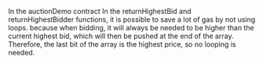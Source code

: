 In the auctionDemo contract
In the returnHighestBid and returnHighestBidder functions, it is possible to save a lot of gas by not using loops. because when bidding, it will always be needed to be higher than the current highest bid, which will then be pushed at the end of the array. Therefore, the last bit of the array is the highest price, so no looping is needed.